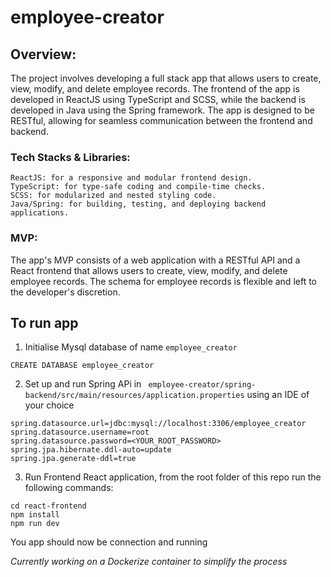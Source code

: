 # employee-creator

## Overview:
The project involves developing a full stack app that allows users to create, view, modify, and delete employee records. The frontend of the app is developed in ReactJS using TypeScript and SCSS, while the backend is developed in Java using the Spring framework. The app is designed to be RESTful, allowing for seamless communication between the frontend and backend.

### Tech Stacks & Libraries:

    ReactJS: for a responsive and modular frontend design.
    TypeScript: for type-safe coding and compile-time checks.
    SCSS: for modularized and nested styling code.
    Java/Spring: for building, testing, and deploying backend applications.

### MVP:
The app's MVP consists of a web application with a RESTful API and a React frontend that allows users to create, view, modify, and delete employee records. The schema for employee records is flexible and left to the developer's discretion.

## To run app
1) Initialise Mysql database of name `employee_creator`
```
CREATE DATABASE employee_creator
```
2) Set up and run Spring APi in ` employee-creator/spring-backend/src/main/resources/application.properties` using an IDE of your choice
```
spring.datasource.url=jdbc:mysql://localhost:3306/employee_creator
spring.datasource.username=root
spring.datasource.password=<YOUR_ROOT_PASSWORD>
spring.jpa.hibernate.ddl-auto=update
spring.jpa.generate-ddl=true
```
3) Run Frontend React application, from the root folder of this repo run the following commands:
```
cd react-frontend
npm install
npm run dev
```
You app should now be connection and running 

*Currently working on a Dockerize container to simplify the process*
